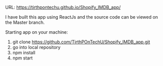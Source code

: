 URL: https://tirthpontechu.github.io/Shopify_IMDB_app/

I have built this app using ReactJs and the source code can be viewed on the Master branch.

Starting app on your machine:
1. git clone https://github.com/TirthPOnTechU/Shopify_IMDB_app.git
2. go into local repository
3. npm install
4. npm start
